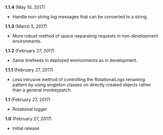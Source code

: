 **1.1.4** (May 10, 2017)

* Handle non-string log messages that can be converted to a string.

**1.1.3** (March 5, 2017)

* More robust method of space-separating requests in non-development environments.

**1.1.2** (February 27, 2017)

* Same linefeeds in deployed environments as in development.

**1.1.1** (February 27, 2017)

* Less intrusive method of controlling the RotationalLogs renaming pattern by using singleton classes on directly created objects rather than a general monkeypatch.

**1.1** (February 27, 2017)

* Rotational logger

**1.0** (February 27, 2017)

* Initial release
